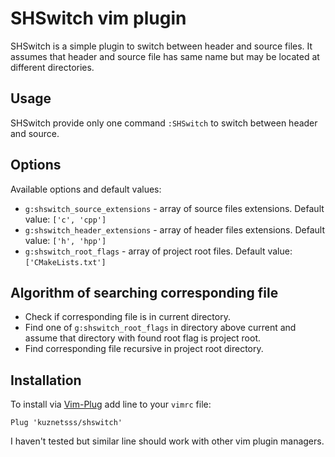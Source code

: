 # SHSwitch vim plugin

SHSwitch is a simple plugin to switch between header and source files. It assumes that header and source file has same name but may be located at different directories.

## Usage

SHSwitch provide only one command `:SHSwitch` to switch between header and source.

## Options

Available options and default values:

* `g:shswitch_source_extensions` - array of source files extensions. Default value: `['c', 'cpp']`
* `g:shswitch_header_extensions` - array of header files extensions. Default value: `['h', 'hpp']`
* `g:shswitch_root_flags` - array of project root files. Default value: `['CMakeLists.txt']`

## Algorithm of searching corresponding file 

* Check if corresponding file is in current directory.
* Find one of `g:shswitch_root_flags` in directory above current and assume that directory with found root flag is project root.
* Find corresponding file recursive in project root directory.

## Installation

To install via [Vim-Plug](https://github.com/junegunn/vim-plug) add line to your `vimrc` file:

`Plug 'kuznetsss/shswitch'`

I haven't tested but similar line should work with other vim plugin managers.
